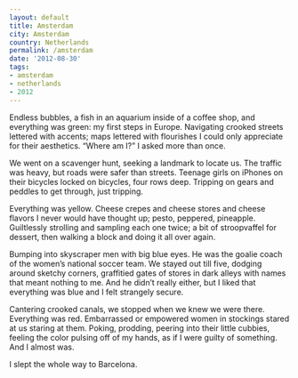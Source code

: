 ```yaml
---
layout: default
title: Amsterdam
city: Amsterdam
country: Netherlands
permalink: /amsterdam
date: '2012-08-30'
tags:
- amsterdam
- netherlands
- 2012
---
```

Endless bubbles, a fish in an aquarium inside of a coffee shop, and everything was green: my first steps in Europe. Navigating crooked streets lettered with accents; maps lettered with flourishes I could only appreciate for their aesthetics. “Where am I?” I asked more than once.

We went on a scavenger hunt, seeking a landmark to locate us. The traffic was heavy, but roads were safer than streets. Teenage girls on iPhones on their bicycles locked on bicycles, four rows deep. Tripping on gears and peddles to get through, just tripping.

Everything was yellow. Cheese crepes and cheese stores and cheese flavors I never would­ have thought up; pesto, peppered, pineapple. Guiltlessly strolling and sampling each one twice; a bit of stroopvaffel for dessert, then walking a block and doing it all over again.

Bumping into skyscraper men with big blue eyes. He was the goalie coach of the women’s national soccer team. We stayed out till five, dodging around sketchy corners, graffitied gates of stores in dark alleys with names that meant nothing to me. And he didn’t really either, but I liked that everything was blue and I felt strangely secure.

Cantering crooked canals, we stopped when we knew we were there. Everything was red. Embarrassed or empowered women in stockings stared at us staring at them. Poking, prodding, peering into their little cubbies, feeling the color pulsing off of my hands, as if I were guilty of something. And I almost was.

I slept the whole way to Barcelona.